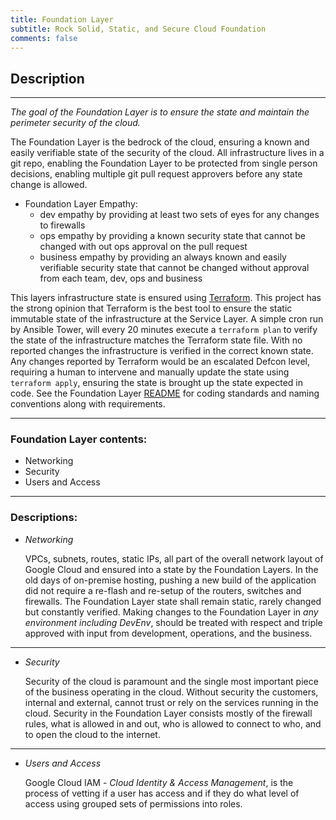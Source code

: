```yaml
---
title: Foundation Layer
subtitle: Rock Solid, Static, and Secure Cloud Foundation
comments: false
---
```


## Description
---

*The goal of the Foundation Layer is to ensure the state and maintain the perimeter security of the cloud.*

The Foundation Layer is the bedrock of the cloud, ensuring a known and easily verifiable state of the security of the cloud.  All infrastructure lives in a git repo, enabling the Foundation Layer to be protected from single person decisions, enabling multiple git pull request approvers before any state change is allowed.  

- Foundation Layer Empathy:
  - dev empathy by providing at least two sets of eyes for any changes to firewalls
  - ops empathy by providing a known security state that cannot be changed with out ops approval on the pull request
  - business empathy by providing an always known and easily verifiable security state that cannot be changed without approval from each team, dev, ops and business


This layers infrastructure state is ensured using [Terraform](https://www.terraform.io/).  This project has the strong opinion that Terraform is the best tool to ensure the static immutable state of the infrastructure at the Service Layer.  A simple cron run by Ansible Tower, will every 20 minutes execute a `terraform plan` to verify the state of the infrastructure matches the Terraform state file.  With no reported changes the infrastructure is verified in the correct known state.  Any changes reported by Terraform would be an escalated Defcon level, requiring a human to intervene and manually update the state using `terraform apply`, ensuring the state is brought up the state expected in code.  See the Foundation Layer [README](https://github.com/SimplifyMyCloud/SMCInfrastructureState/tree/gcp_foundation/README.md) for coding standards and naming conventions along with requirements.

---

### Foundation Layer contents:
  - Networking
  - Security
  - Users and Access

---

### Descriptions:

  - *Networking*
    
    VPCs, subnets, routes, static IPs, all part of the overall network layout of Google Cloud and ensured into a state by the Foundation Layers.  In the old days of on-premise hosting, pushing a new build of the application did not require a re-flash and re-setup of the routers, switches and firewalls.  The Foundation Layer state shall remain static, rarely changed but constantly verified.  Making changes to the Foundation Layer in *any environment including DevEnv*, should be treated with respect and triple approved with input from development, operations, and the business.

---

  - *Security*
    
    Security of the cloud is paramount and the single most important piece of the business operating in the cloud.  Without security the customers, internal and external, cannot trust or rely on the services running in the cloud.  Security in the Foundation Layer consists mostly of the firewall rules, what is allowed in and out, who is allowed to connect to who, and to open the cloud to the internet.
  
---

  - *Users and Access*
    
    Google Cloud IAM - *Cloud Identity & Access Management*, is the process of vetting if a user has access and if they do what level of access using grouped sets of permissions into roles.
